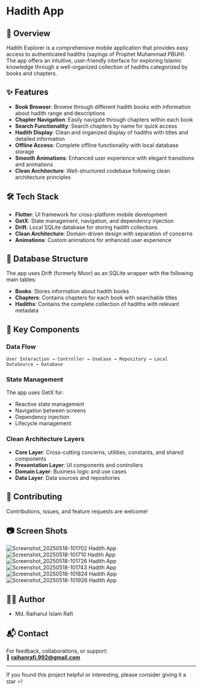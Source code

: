 # Hadith App

## 📱 Overview

Hadith Explorer is a comprehensive mobile application that provides easy access to authenticated hadiths (sayings of Prophet Muhammad PBUH). The app offers an intuitive, user-friendly interface for exploring Islamic knowledge through a well-organized collection of hadiths categorized by books and chapters.

## ✨ Features

- **Book Browser**: Browse through different hadith books with information about hadith range and descriptions
- **Chapter Navigation**: Easily navigate through chapters within each book
- **Search Functionality**: Search chapters by name for quick access
- **Hadith Display**: Clean and organized display of hadiths with titles and detailed information
- **Offline Access**: Complete offline functionality with local database storage
- **Smooth Animations**: Enhanced user experience with elegant transitions and animations
- **Clean Architecture**: Well-structured codebase following clean architecture principles

## 🛠️ Tech Stack

- **Flutter**: UI framework for cross-platform mobile development
- **GetX**: State management, navigation, and dependency injection
- **Drift**: Local SQLite database for storing hadith collections
- **Clean Architecture**: Domain-driven design with separation of concerns
- **Animations**: Custom animations for enhanced user experience

## 📝 Database Structure

The app uses Drift (formerly Moor) as an SQLite wrapper with the following main tables:

- **Books**: Stores information about hadith books
- **Chapters**: Contains chapters for each book with searchable titles
- **Hadiths**: Contains the complete collection of hadiths with relevant metadata

## 🧩 Key Components

### Data Flow

```
User Interaction → Controller → UseCase → Repository → Local DataSource → Database
```

### State Management

The app uses GetX for:
- Reactive state management
- Navigation between screens
- Dependency injection
- Lifecycle management

### Clean Architecture Layers

- **Core Layer**: Cross-cutting concerns, utilities, constants, and shared components
- **Presentation Layer**: UI components and controllers
- **Domain Layer**: Business logic and use cases
- **Data Layer**: Data sources and repositories

## 🤝 Contributing

Contributions, issues, and feature requests are welcome!

## 📷 Screen Shots

![Screenshot_20250518-101702 Hadith App](https://github.com/user-attachments/assets/92373cdb-bea7-4342-b503-f8a216dc292e)
![Screenshot_20250518-101710 Hadith App](https://github.com/user-attachments/assets/04de300e-623f-4697-9284-35e33669c9f2)
![Screenshot_20250518-101726 Hadith App](https://github.com/user-attachments/assets/ceebab80-df16-48c6-9c4f-17fef6651662)
![Screenshot_20250518-101743 Hadith App](https://github.com/user-attachments/assets/714902ba-a75a-4e9f-a6aa-66b296e55bff)
![Screenshot_20250518-101824 Hadith App](https://github.com/user-attachments/assets/767cfa76-4ce0-4f10-8985-9c345cd0bf1c)
![Screenshot_20250518-101926 Hadith App](https://github.com/user-attachments/assets/ba3d018d-82ce-4598-b99d-7ce5a1f2c2bb)

## 👨‍💻 Author

- Md. Raihanul Islam Rafi

## 📬 Contact

For feedback, collaborations, or support:\
📧 **[raihanrafi.992@gmail.com](mailto\:raihanrafi.992@gmail.com)**

--------------------------

If you found this project helpful or interesting, please consider giving it a star ⭐!
